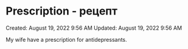 # Prescription - рецепт

Created: August 19, 2022 9:56 AM
Updated: August 19, 2022 9:56 AM

My wife have a prescription for antidepressants.